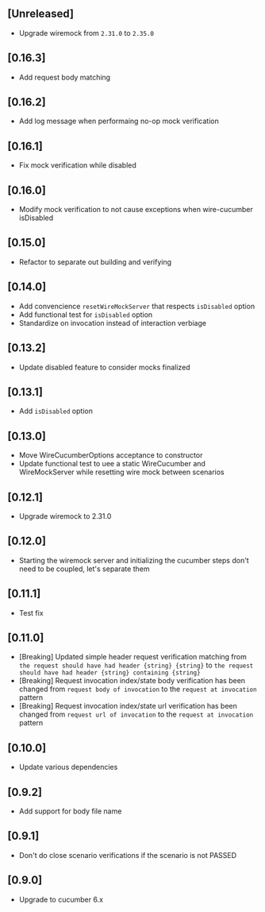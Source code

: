 ## [Unreleased]
- Upgrade wiremock from `2.31.0` to `2.35.0`

## [0.16.3]
- Add request body matching

## [0.16.2]
- Add log message when performaing no-op mock verification

## [0.16.1]
- Fix mock verification while disabled

## [0.16.0]
- Modify mock verification to not cause exceptions when wire-cucumber isDisabled

## [0.15.0]
- Refactor to separate out building and verifying

## [0.14.0]
- Add convencience `resetWireMockServer` that respects `isDisabled` option
- Add functional test for `isDisabled` option
- Standardize on invocation instead of interaction verbiage

## [0.13.2]
- Update disabled feature to consider mocks finalized

## [0.13.1]
- Add `isDisabled` option

## [0.13.0]
- Move WireCucumberOptions acceptance to constructor
- Update functional test to uee a static WireCucumber and WireMockServer while resetting wire mock between scenarios

## [0.12.1]
- Upgrade wiremock to 2.31.0

## [0.12.0]
- Starting the wiremock server and initializing the cucumber steps don't need to be coupled, let's separate them

## [0.11.1]
- Test fix

## [0.11.0]
- [Breaking] Updated simple header request verification matching from `the request should have had header {string} {string}` to `the request should have had header {string} containing {string}`
- [Breaking] Request invocation index/state body verification has been changed from `request body of invocation` to the `request at invocation` pattern
- [Breaking] Request invocation index/state url verification has been changed from `request url of invocation` to the `request at invocation` pattern

## [0.10.0]
- Update various dependencies

## [0.9.2]
- Add support for body file name

## [0.9.1]
- Don't do close scenario verifications if the scenario is not PASSED

## [0.9.0]
- Upgrade to cucumber 6.x
